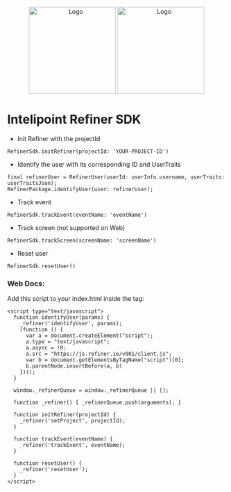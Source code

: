 <!-- PROJECT LOGO -->
<br />
<div align="center">
  <img src="https://i.imgur.com/AN5obLQ.png" alt="Logo" width="200" height="200">
  <img src="https://media.licdn.com/dms/image/C4D0BAQF0ZGttmUIvlA/company-logo_200_200/0/1624866438437?e=2147483647&v=beta&t=KQQR-shX9Xo1JACSP2ojRg9CM0UKYx0cF2lNbUrRxmQ" alt="Logo" width="200" height="200">
</div>

# Intelipoint Refiner SDK

- Init Refiner with the projectId

```RefinerSdk.initRefiner(projectId: 'YOUR-PROJECT-ID')```

- Identify the user with its corresponding ID and UserTraits

```
final refinerUser = RefinerUser(userId: userInfo.username, userTraits: userTraitsJson);
RefinerPackage.identifyUser(user: refinerUser);
```

- Track event

```RefinerSdk.trackEvent(eventName: 'eventName')```

- Track screen (not supported on Web)

```RefinerSdk.trackScreen(screenName: 'screenName')```

- Reset user

```RefinerSdk.resetUser()```

### Web Docs:

Add this script to your index.html inside the <head> tag:

  ```
  <script type="text/javascript">
    function identifyUser(params) {
      _refiner('identifyUser', params);
      (function () {
        var a = document.createElement("script");
        a.type = "text/javascript";
        a.async = !0;
        a.src = "https://js.refiner.io/v001/client.js";
        var b = document.getElementsByTagName("script")[0];
        b.parentNode.insertBefore(a, b)
      })();
    }

    window._refinerQueue = window._refinerQueue || [];

    function _refiner() { _refinerQueue.push(arguments); }

    function initRefiner(projectId) {
      _refiner('setProject', projectId);
    }

    function trackEvent(eventName) {
      _refiner('trackEvent', eventName);
    }
    
    function resetUser() {
      _refiner('resetUser');
    }
  </script>
  ```